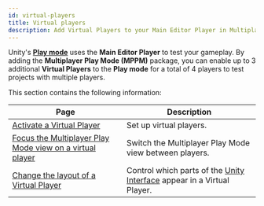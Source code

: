 ```yaml
---
id: virtual-players
title: Virtual players
description: Add Virtual Players to your Main Editor Player in Multiplayer Play Mode.
---
```


Unity's [**Play mode**](https://docs.unity3d.com/Manual/GameView.html) uses the **Main Editor Player** to test your gameplay. By adding the **Multiplayer Play Mode (MPPM)** package, you can enable up to 3 additional **Virtual Players** to the **Play mode** for a total of 4 players to test projects with multiple players.

This section contains the following information:

<!--
<div className="table-columns-plain" >
| Page | Description |
</div>
-->

| **Page**                                              | **Description**                                        |
|-|-|
| [Activate a Virtual Player](../virtual-players/virtual-players-enable)   | Set up virtual players.         |
| [Focus the Multiplayer Play Mode view on a virtual player](../virtual-players/virtual-players-focus) | Switch the Multiplayer Play Mode view between players. |
| [Change the layout of a Virtual Player](../virtual-players/virtual-players-layout)| Control which parts of the [Unity Interface](https://docs.unity3d.com/Manual/UsingTheEditor.html) appear in a Virtual Player. |


